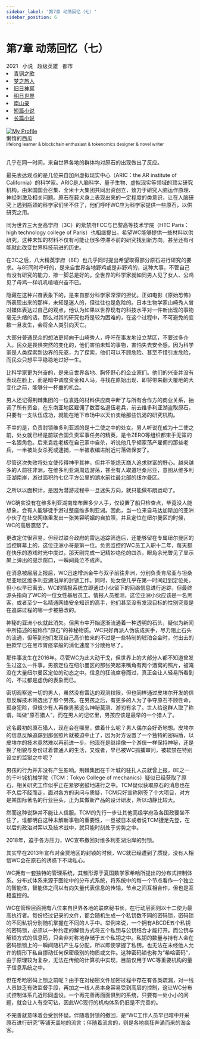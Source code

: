 ```yaml
---
sidebar_label: '第7章 动荡回忆（七）'
sidebar_position: 6
---
```


# 第7章 动荡回忆（七）

<nav class="navbar">
  <div class="navbar__inner">
    <div class="navbar__items">
      <span class="badge badge--info">2021</span>&nbsp;&nbsp;
      <span class="badge badge--primary">小说</span>&nbsp;&nbsp;
      <span class="badge badge--secondary">超级英雄</span>&nbsp;&nbsp;
      <span class="badge badge--secondary">都市</span>
    </div>
    <div class="navbar__items navbar__items--right">
      <li class="pills__item"><a href="/docs/Collection/song_of_ancient">青铜之歌</a></li>
      <li class="pills__item"><a href="/docs/Collection/dream_passenger">梦之旅人</a></li>
      <li class="pills__item"><a href="/docs/Collection/elder_gods">旧日神冥</a></li>
      <li class="pills__item"><a href="/docs/Collection/after_century">明日世界</a></li>
      <li class="pills__item"><a href="/docs/Collection/seeking_for_garden">南山录</a></li>
      <li class="pills__item"><a href="/docs/Collection/short_story">短篇小说</a></li>
      <li class="pills__item pills__item--active"><a href="/docs/Collection/soaga_series">长篇小说</a></li>
    </div>
  </div>
</nav><br />

<div class="avatar">
  <a
    class="avatar__photo-link avatar__photo avatar__photo--lg"
    href="https://twitter.com/jokenomicser">
    <img
      alt="My Profile"
      src="https://avatars.githubusercontent.com/u/114914856?v=4?s=400" />
  </a>
  <div class="avatar__intro">
    <div class="avatar__name">懒惰的西瓜</div>
    <small class="avatar__subtitle">
      lifelong learner & blockchain enthusiast & tokenomics designer & novel writer
    </small>
  </div>
</div><br />

几乎在同一时间，来自世界各地的群体均对原石的出现做出了反应。

最先表达观点的是几位来自加州虚拟现实中心（ARIC：the AR institute of California）的科学家。ARIC是人脑科学、量子生物、虚拟现实等领域的顶尖研究机构，由米国国会召集、全米十大集团共同出资创立，致力于研究人脑运作原理、神经刺激及相关问题。原石在薮犬身上表现出来的一定程度的类意识，让在人脑研究上遇到瓶颈的科学家们坐不住了，他们呼吁WC应为科学家提供一些原石，以供研究之用。

同为世界三大至高学府（3C）的紫禁府FCC与巴黎高等技术学院（HTC Paris：high technology college of Paris）也相继提出，希望WC能够提供一些材料以供研究，这种未知的材料不仅有可能让很多停滞不前的研究找到新方向，甚至还有可能就此改变世界科技前进的历史。

在3C之后，八大精英学府（8E）也几乎同时提出希望取得部分原石进行研究的要求。与8E同时呼吁的，是来自世界各地野鸡或是非野鸡的，这种大事，不管自己有没有研究的能力，掺一脚总是好的。全世界的科学家就如同男人见了女人、公鸡见了母鸡一样叽叽喳喳兴奋不已。

隐藏在这种兴奋表象下的，是来自部分科学家深深的担忧。正如电影《原始恐怖》所表现出来的那样，未知是迷人的，但往往也是危险的。日本生物学家山崎秀人曾对媒体表达过自己的观点，他认为如果以世界现有的科技水平对一件新出现的事物毫无头绪的话，那么对其的研究也将是较为困难的，在这个过程中，不可避免的变数一旦发生，会将全人类引向灭亡。

大部分普通民众的想法更倾向于山崎秀人，呼吁在事发地设立禁区，不要过多介入。民众是畏惧突然的变化的，他们害怕未知的事物，害怕失去安全感。因为科学家是人类探索新边界的先驱，为了探索，他们可以不顾危险、甚至不惜引发危险，而民众只想平平稳稳地过好一生。

比科学家更为兴奋的，是来自世界各地、胸怀野心的企业家们。他们的兴奋并没有表现在脸上，而是暗中调度资金和人马，寻找在原始出现、即将带来翻天覆地的大变化之前，能够分一杯羹的机会。

男人还记得荆棘集团的一位袁姓的材料供应商中断了与所有合作方的商业关系，抽调了所有资金，在东南亚地区雇佣了数百名退伍老兵，前去维多利亚湖盗取原石。只要有一支队伍成功，就能在地下市场中以天价卖给那些饥渴的研究机构。

不幸的是，负责封锁维多利亚湖的是十二使之中的处女。男人听说在成为十二使之前，处女就已经是前联合国负责军事任务的精英，是令ZERO等组织都束手无策的一名狠角色。后来袁姓老板在自己家中自杀，听说他几乎倾家荡产雇佣的那些老兵，一半被处女杀死或逮捕，一半被收编进附近村落做保安了。

尽管这次失败将处女使传得神乎其神，但并不能熄灭商人追求财富的野心。越来越多的人前往非洲，在维多利亚湖周边游荡，甚至有人取道坦桑尼亚，意图从维多利亚湖南岸，游过面积约七亿平方公里的湖水前往最北部的纽尔曼区。

之所以以面积计，是因为潜游过程中一旦迷失方向，就只能做布朗运动了。

WC确实没有在维多利亚湖南岸布置多少人手，仅设置了船只检查点，毕竟没人能想象，会有人能够徒手游过整座维多利亚湖。因此，当一位来自马达加斯加的亚洲小伙子在社交网络里发出一张笑容明媚的自拍照，并且定位在纽尔曼区的时候，WC的高层震怒了。

更改定位很容易，但经过联合政府的雷达追踪筛选后，还能够留在专属纽尔曼区的监控屏幕上的，这位亚洲小哥是第一位。负责监控的WC员工入职十二年，每天都在快乐的游戏时光中度过，那天刚完成一记精妙绝伦的四杀，眼角余光瞥见了显示屏上弹出的提示窗口，一瞬间竟泣不成声。

在消息被层层上报后，WC迅速增派金牛与双子前往非洲，分别负责肯尼亚与坦桑尼亚地区维多利亚湖沿岸的封锁工作。同时，处女使几乎在第一时间赶到定位处，但小伙早已离去。WC的情报系统立即通过小伙留下的网络信息进行追踪，但最终源头指向了WC的一位女性基层员工。情报人员推测，这位亚洲小伙应该是一名黑客，或者至少一名精通网络安全知识的高手，他们甚至没有发现目标的性别究竟是在追踪过程的哪一步被篡改的。

神秘的亚洲小伙就此消失。但黑市中开始逐渐流通着一种透明的石头，疑似为新闻中所描述的被称作“原石”的神秘物质。WC只好再派人伪装成买手，尽力阻止石头的流通，但等到他们发现自己高价拍来的不过是一些特制的琥珀合金时，付出去的巨款早已在黑市胃痉挛般的消化速度下分散殆尽了。

那件事发生在2016年。尽管WC为此大动干戈，但世界上的大部分人都不知道曾发生过这么一件事。男孩定位在纽尔曼区的那张笑起来嘴角有两个酒窝的照片，被淹没在大量纽尔曼区定位的动态之中。信息的狂流席卷而过，真正会让人轻易所看到的，不过都是虚伪的表象而已。

密切观察这一切的男人，虽然没有雷达的观测权限，但也同样通过皮埃尔开发的信息反解技术筛选出了那个男孩。在男孩之后，有更多的人为了争夺原石不顾性命，孤身犯险，但很少有人再像男孩这么神秘莫测、游刃有余了。世人给这群人取了称谓，叫做“原石猎人”，而在男人的记忆里，男孩应该是最早的一个猎人了。

这名最初的原石猎人，现在会在哪里，做着什么呢？男人偶尔会好奇地想。皮埃尔的信息反解追踪到那张照片就被迫中止了，因为对方设置了一个独特的密码盾，以皮埃尔的技术竟然难以再前进一步。他现在是继续像一个游侠一样保持神秘，还是换了相貌与身份过着普通人的生活，又或者，早已被WC抓捕审问，被软禁在特别设立的监狱之中呢？ 

男孩的行为并非没有产生影响。荆棘集团在千叶城的驻扎人员就曾上报，8E之一的千叶城机械学院（TCM：Tokyo College of mechanics）疑似已经获取了原石，相关研究工作似乎正在紧锣密鼓地进行之中。TCM疑似获取原石的消息也在不久后不胫而走，面对各方的询问与质疑，TCM只好宣称刚签了个大项目，对方是某国际著名的行业巨头，正为其做新产品的设计研发，所以动静比较大。

然而这种说辞并不能让人信服。TCM的先行一步让其他高级学府及各国政要坐不住了，谁都明白这种未解新事物的重要性，一旦被日本或者说TCM捷足先登，在以后的政治对弈以及技术战中，就只能时刻处于劣势之中。

2018年，迫于各方压力，WC宣布撤回对维多利亚湖沿岸的封锁。

其实早在2013年宣布对金贾地区的封锁的时候，WC就已经遭到了质疑，没有人相信WC会在原石的诱惑下不动私心。

WC拥有一套独特的管理系统，其雏形源于夏国数学家希哈所提出的分布式控制体系。分布式体系来源于图论中的分布式系统，将系统中的每一个节点看作一个独立的智能体，智能体之间以有向矢量代表信息的传输，节点之间互相合作，但也是互相监控的。

WC在管理层面拥有八位来自世界各地的联席秘书长，在行动层面则以十二使为最高执行者。每份经过记录的文件，都会随机生成一个私钥数不同的密码锁，密码锁的不同私钥分别随机掌握在不同的人手中。举例来说，一个拥有ABCDE五个私钥的密码锁，必须以一种约定的解锁方式将五个私钥与公钥结合才能打开。而公钥与解锁方式的信息码，只会非对称地存储于五个私钥之中。私钥的数量与持有人会在密码锁锁上的一瞬间随机产生与分配，所以即使掌握了私钥，也无法在未经他人允许的情形下私自挪动任何保密级别的物质或文件。这种密码锁也称为“希哈密码”，由于原理较为复杂，无法在传统的计算机中实现，目前仅用于WC等重要机构的量子信息系统之中。

但在希哈密码上锁之前呢？由于在对秘密文件加密过程中存在有各类疏漏，对一线人员缺乏有效监督手段，再加之一线人员本身容易受到高层的控制，这让WC分布式控制体系几近形同虚设。一个再完善再面面俱到的系统，只要有一处小小的问题，就会让人有空可钻，因此WC现行的机构体系仍旧是不完善的。

不完善就意味着会受到怀疑。伴随着封锁的撤回，是“WC工作人员早已暗中开采原石进行研究”等铺天盖地的流言；伴随着流言的，则是各地疯狂奔涌而来的淘金客。
